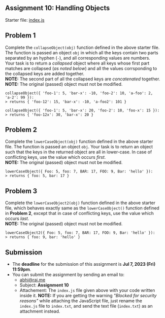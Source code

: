 ## Assignment 10: Handling Objects

Starter file: [index.js](./index.js)

## Problem 1
Complete the `collapseObject(obj)` function defined in the above starter file. The function is passed an object `obj` in which all the keys contain two parts separated by an hyphen (`-`), and all corresponding values are numbers. Your task is to return a _collapsed_ object where all keys whose first part matches are collapsed (_as noted below_) and all the values corrsponding to the collapsed keys are added together.  
**NOTE:** The second part of all the collapsed keys are _concatenated_ together.  
**NOTE:** The original (passed) object must not be modified.

```
collapseObject({ 'foo-1': 5, 'bar-x': -10, 'foo-2': 10, 'a-foo': 2, 'a-2': 99 }):
> returns { 'foo-12': 15, 'bar-x': -10, 'a-foo2': 101 }

collapseObject({ 'foo-1': 5, 'bar-x': 20, 'foo-2': 10, 'foo-x': 15 }):
> returns { 'foo-12x': 30, 'bar-x': 20 }
```

## Problem 2
Complete the `lowerCaseObject(obj)` function defined in the above starter file. The function is passed an object `obj`. Your task is to return an object such that the keys in the returned object are all in lower-case. In case of conflicting keys, use the value which occurs _first_.  
**NOTE:** The original (passed) object must not be modified.

```
lowerCaseObject({ Foo: 5, foo: 7, BAR: 17, FOO: 9, Bar: 'hello' }):
> returns { foo: 5, bar: 17 }
```

## Problem 3
Complete the `lowerCaseObject2(obj)` function defined in the above starter file, which behaves exactly same as the `lowerCaseObject()` function defined in **Problem 2**, except that in case of conflicting keys, use the value which occurs _last_.  
**NOTE:** The original (passed) object must not be modified.

```
lowerCaseObject2({ Foo: 5, foo: 7, BAR: 17, FOO: 9, Bar: 'hello' }):
> returns { foo: 9, bar: 'hello' }
```

## Submission
* The **deadline** for the submission of this assignment is **Jul 7, 2023 (Fri) 11:59pm**.
* You can submit the assignment by sending an email to:
  - [abhi@raj.me](mailto:abhi@raj.me)
  - Subject: **Assignment 10**
  - Attachement: The `index.js` file given above with your code written inside it. 
  **NOTE:** If you are getting the warning _"Blocked for security reasons"_ while attaching the JavaScript file, just rename the `index.js` file to `index.txt`, and send the text file (`index.txt`) as an attachment instead.
